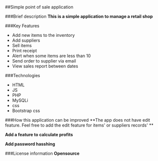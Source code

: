 ##Simple point of sale application

###Brief description
**This is a simple application to manage a retail shop**

###Key Features
 - Add new items to the inventory
 - Add suppliers
 - Sell items
 - Print receipt
 - Alert when some items are less than 10
 - Send order to supplier via email
 - View sales report between dates
 
 ###Technologies
  - HTML
  - JS
  - PHP
  - MySQLi
  - css
  - Bootstrap css
  
###How this application can be improved
**The app does not have edit feature. Feel free to add the edit feature for 
items' or suppliers records' **

**Add a feature to calculate profits**

**Add password hasshing**


###License information
**Opensource**